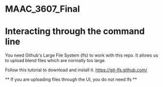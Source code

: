 # MAAC_3607_Final

# Interacting through the command line

You need Github's Large File System (lfs) to work with this repo. It allows us to upload blend files which are normally too large.

Follow this tutorial to download and install it.
https://git-lfs.github.com/

** If you are uploading files through the UI, you do not need lfs **
